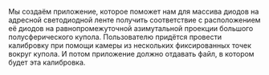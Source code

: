 Мы создаём приложение, которое поможет нам для массива диодов на адресной светодиодной ленте получить соответствие с расположением её диодов на равнопромежуточной азимутальной проекции большого полусферического купола.
Пользователю придётся провести калибровку при помощи камеры из нескольких фиксированных точек вокруг купола. И потом приложение должно отдавать файл, в котором будет эта калибровка.